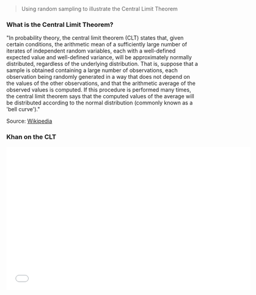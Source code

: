 > Using random sampling to illustrate the Central Limit Theorem

### What is the Central Limit Theorem?

"In probability theory, the central limit theorem (CLT) states that, given certain conditions, the arithmetic mean of a sufficiently large number of iterates of independent random variables, each with a well-defined expected value and well-defined variance, will be approximately normally distributed, regardless of the underlying distribution. That is, suppose that a sample is obtained containing a large number of observations, each observation being randomly generated in a way that does not depend on the values of the other observations, and that the arithmetic average of the observed values is computed. If this procedure is performed many times, the central limit theorem says that the computed values of the average will be distributed according to the normal distribution (commonly known as a 'bell curve')."

Source: <a href="http://en.wikipedia.org/wiki/Central_limit_theorem" target="_blank">Wikipedia</a>

### Khan on the CLT

<div align="center"><iframe width="640" height="375" src="//www.youtube.com/embed/JNm3M9cqWyc" frameborder="0" allowfullscreen></iframe></div>
